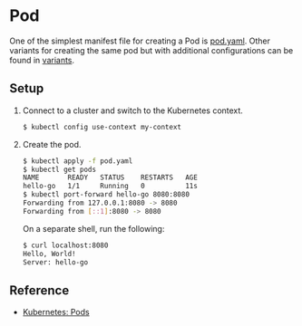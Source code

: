 # Pod

One of the simplest manifest file for creating a Pod is [pod.yaml](pod-simple.yaml). Other variants for creating the same pod but with additional configurations can be found in [variants](variants).

## Setup

1. Connect to a cluster and switch to the Kubernetes context.

   ```bash
   $ kubectl config use-context my-context
   ```

1. Create the pod.

   ```bash
   $ kubectl apply -f pod.yaml
   $ kubectl get pods                        
   NAME       READY   STATUS    RESTARTS   AGE
   hello-go   1/1     Running   0          11s
   $ kubectl port-forward hello-go 8080:8080
   Forwarding from 127.0.0.1:8080 -> 8080
   Forwarding from [::1]:8080 -> 8080
   ```

   On a separate shell, run the following:
   
   ```bash
   $ curl localhost:8080
   Hello, World!
   Server: hello-go
   ```

## Reference

* [Kubernetes: Pods](https://kubernetes.io/docs/concepts/workloads/pods/)
